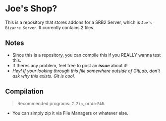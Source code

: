 # Joe's Shop?
This is a repository that stores addons for a SRB2 Server, which is `Joe's Bizarre Server`.
It currently contains 2 files.

## Notes
- Since this is a repository, you can compile this if you REALLY wanna test this.
- If theres any problem, feel free to post an ***issue*** about it!
- *Hey! If your looking through this file somewhere outside of GitLab, don't ask why this exists. Git is cool.*

## Compilation
> Recommended programs: `7-Zip`, or `WinRAR`.
- You can simply zip it via File Managers or whatever else.